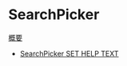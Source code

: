 # SearchPicker

[概要](SearchPicker%20Overview.ja.md)

- [SearchPicker SET HELP TEXT](Methods/SearchPicker%20SET%20HELP%20TEXT.ja.md)